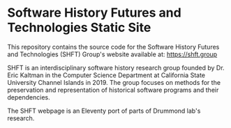 # Software History Futures and Technologies Static Site

This repository contains the source code for the Software History Futures and Technologies (SHFT) Group's website available at: https://shft.group

SHFT is an interdisciplinary software history research group founded by Dr. Eric Kaltman in the Computer Science Department at California State University Channel Islands in 2019. The group focuses on methods for the preservation and representation of historical software programs and their dependencies.

The SHFT webpage is an Eleventy port of parts of Drummond lab's research. 
